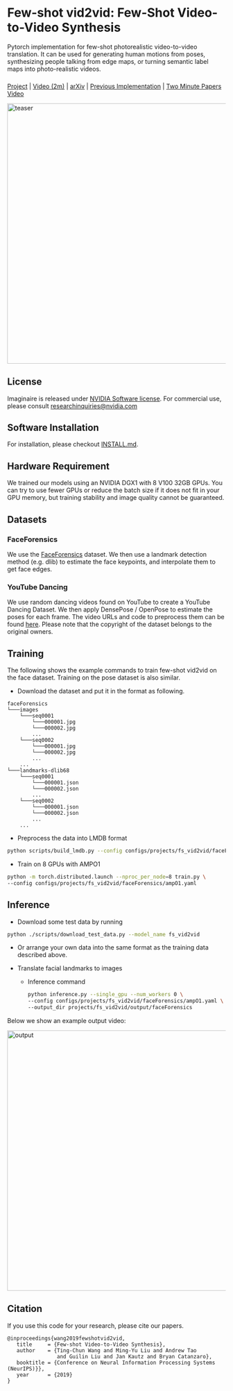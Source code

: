 # Few-shot vid2vid: Few-Shot Video-to-Video Synthesis
Pytorch implementation for few-shot photorealistic video-to-video translation. It can be used for generating human motions from poses, synthesizing people talking from edge maps, or turning semantic label maps into photo-realistic videos.

###
[Project](https://nvlabs.github.io/few-shot-vid2vid/) |
[Video (2m)](https://youtu.be/8AZBuyEuDqc) |
[arXiv](https://arxiv.org/abs/1910.12713) |
[Previous Implementation](https://github.com/NVlabs/few-shot-vid2vid) |
[Two Minute Papers Video](https://youtu.be/4J0cpdR7qec)

<img alt='teaser' src='https://nvlabs.github.io/few-shot-vid2vid/web_gifs/illustration.gif' width='600'/>

## License

Imaginaire is released under [NVIDIA Software license](LICENSE.md).
For commercial use, please consult [researchinquiries@nvidia.com](researchinquiries@nvidia.com)

## Software Installation
For installation, please checkout [INSTALL.md](../../INSTALL.md).

## Hardware Requirement
We trained our models using an NVIDIA DGX1 with 8 V100 32GB GPUs. You can try to use fewer GPUs or reduce the batch size if it does not fit in your GPU memory, but training stability and image quality cannot be guaranteed.

## Datasets

### FaceForensics
We use the [FaceForensics](http://niessnerlab.org/projects/roessler2018faceforensics.html) dataset. We then use a landmark detection method (e.g. dlib) to estimate the face keypoints, and interpolate them to get face edges.

### YouTube Dancing
We use random dancing videos found on YouTube to create a YouTube Dancing Dataset. We then apply DensePose / OpenPose to estimate the poses for each frame. The video URLs and code to preprocess them can be found [here](https://github.com/NVlabs/few-shot-vid2vid/tree/master/data/preprocess). Please note that the copyright of the dataset belongs to the original owners.


## Training
The following shows the example commands to train few-shot vid2vid on the face dataset. Training on the pose dataset is also similar.
- Download the dataset and put it in the format as following.
```
faceForensics
└───images
    └───seq0001
        └───000001.jpg
        └───000002.jpg
        ...
    └───seq0002
        └───000001.jpg
        └───000002.jpg
        ...
    ...
└───landmarks-dlib68
    └───seq0001
        └───000001.json
        └───000002.json
        ...
    └───seq0002
        └───000001.json
        └───000002.json
        ...
    ...
```

- Preprocess the data into LMDB format

```bash
python scripts/build_lmdb.py --config configs/projects/fs_vid2vid/faceForensics/ampO1.yaml --data_root [PATH_TO_DATA] --output_root datasets/faceForensics/lmdb/[train | val] --paired
```

- Train on 8 GPUs with AMPO1

```bash
python -m torch.distributed.launch --nproc_per_node=8 train.py \
--config configs/projects/fs_vid2vid/faceForensics/ampO1.yaml
```

## Inference
- Download some test data by running

```bash
python ./scripts/download_test_data.py --model_name fs_vid2vid
```

- Or arrange your own data into the same format as the training data described above.

- Translate facial landmarks to images
  - Inference command
    ```bash
    python inference.py --single_gpu --num_workers 0 \
    --config configs/projects/fs_vid2vid/faceForensics/ampO1.yaml \
    --output_dir projects/fs_vid2vid/output/faceForensics
    ```

Below we show an example output video:

<img alt="output" src='output/faceForensics/001.gif' width='600'/>

## Citation
If you use this code for your research, please cite our papers.

```
@inproceedings{wang2019fewshotvid2vid,
   title     = {Few-shot Video-to-Video Synthesis},
   author    = {Ting-Chun Wang and Ming-Yu Liu and Andrew Tao 
                and Guilin Liu and Jan Kautz and Bryan Catanzaro},   
   booktitle = {Conference on Neural Information Processing Systems (NeurIPS)}},
   year      = {2019}
}
```
